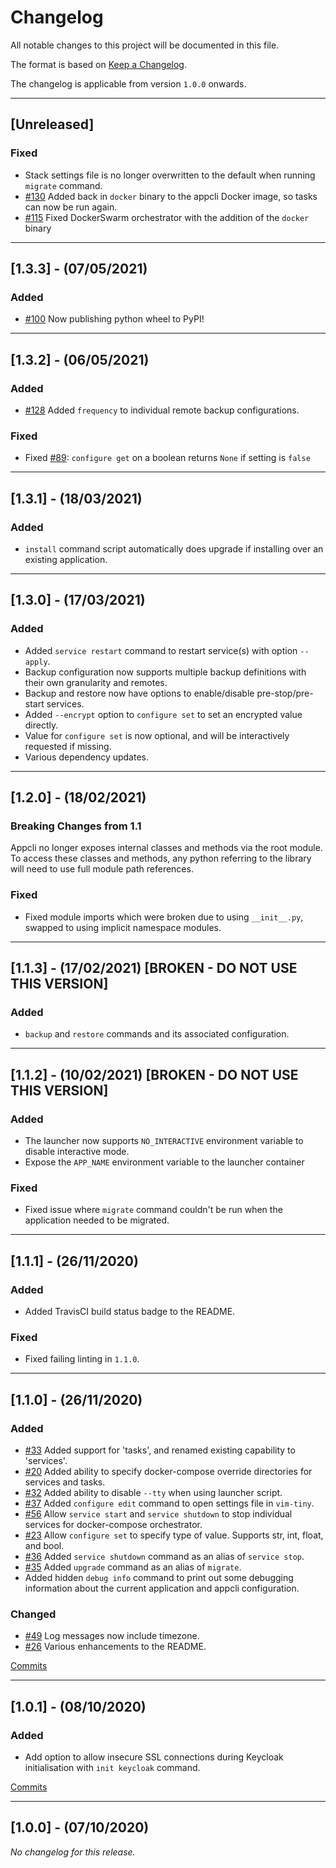 # Changelog

All notable changes to this project will be documented in this file.

The format is based on [Keep a Changelog](https://keepachangelog.com/en/1.0.0/).

The changelog is applicable from version `1.0.0` onwards.

---

## [Unreleased]

### Fixed

- Stack settings file is no longer overwritten to the default when running `migrate` command.
- [#130](https://github.com/brightsparklabs/appcli/issues/130) Added back in `docker` binary to the appcli Docker image, so tasks can now be run again.
- [#115](https://github.com/brightsparklabs/appcli/issues/115) Fixed DockerSwarm orchestrator with the addition of the `docker` binary

---

## [1.3.3] - (07/05/2021)

### Added

- [#100](https://github.com/brightsparklabs/appcli/issues/100) Now publishing python wheel to PyPI!

---

## [1.3.2] - (06/05/2021)

### Added

- [#128](https://github.com/brightsparklabs/appcli/pull/128) Added `frequency` to individual remote backup configurations.

### Fixed

- Fixed [#89](https://github.com/brightsparklabs/appcli/issues/89): `configure get` on a boolean returns `None` if setting is `false`

---

## [1.3.1] - (18/03/2021)

### Added

- `install` command script automatically does upgrade if installing over an existing application.

---

## [1.3.0] - (17/03/2021)

### Added

- Added `service restart` command to restart service(s) with option `--apply`.
- Backup configuration now supports multiple backup definitions with their own granularity and remotes.
- Backup and restore now have options to enable/disable pre-stop/pre-start services.
- Added `--encrypt` option to `configure set` to set an encrypted value directly.
- Value for `configure set` is now optional, and will be interactively requested if missing.
- Various dependency updates.

---

## [1.2.0] - (18/02/2021)

### Breaking Changes from 1.1

Appcli no longer exposes internal classes and methods via the root module. To access these classes and methods,
any python referring to the library will need to use full module path references.

### Fixed

- Fixed module imports which were broken due to using `__init__.py`, swapped to using implicit namespace modules.

---

## [1.1.3] - (17/02/2021) [BROKEN - DO NOT USE THIS VERSION]

### Added

- `backup` and `restore` commands and its associated configuration.

---

## [1.1.2] - (10/02/2021) [BROKEN - DO NOT USE THIS VERSION]

### Added

- The launcher now supports `NO_INTERACTIVE` environment variable to disable interactive mode.
- Expose the `APP_NAME` environment variable to the launcher container

### Fixed

- Fixed issue where `migrate` command couldn't be run when the application needed to be migrated.

---

## [1.1.1] - (26/11/2020)

### Added

- Added TravisCI build status badge to the README.

### Fixed

- Fixed failing linting in `1.1.0`.

---

## [1.1.0] - (26/11/2020)

### Added

- [#33](https://github.com/brightsparklabs/appcli/issues/33) Added support for 'tasks', and renamed existing capability to 'services'.
- [#20](https://github.com/brightsparklabs/appcli/issues/20) Added ability to specify docker-compose override directories for services and tasks.
- [#32](https://github.com/brightsparklabs/appcli/issues/32) Added ability to disable `--tty` when using launcher script.
- [#37](https://github.com/brightsparklabs/appcli/issues/37) Added `configure edit` command to open settings file in `vim-tiny`.
- [#56](https://github.com/brightsparklabs/appcli/issues/56) Allow `service start` and `service shutdown` to stop individual services for docker-compose orchestrator.
- [#23](https://github.com/brightsparklabs/appcli/issues/23) Allow `configure set` to specify type of value. Supports str, int, float, and bool.
- [#36](https://github.com/brightsparklabs/appcli/issues/36) Added `service shutdown` command as an alias of `service stop`.
- [#35](https://github.com/brightsparklabs/appcli/issues/35) Added `upgrade` command as an alias of `migrate`.
- Added hidden `debug info` command to print out some debugging information about the current application and appcli configuration.

### Changed

- [#49](https://github.com/brightsparklabs/appcli/issues/49) Log messages now include timezone.
- [#26](https://github.com/brightsparklabs/appcli/issues/26) Various enhancements to the README.

[Commits](https://github.com/brightsparklabs/appcli/compare/1.0.1...1.1.0)

---

## [1.0.1] - (08/10/2020)

### Added

- Add option to allow insecure SSL connections during Keycloak initialisation with `init keycloak` command.

[Commits](https://github.com/brightsparklabs/appcli/compare/1.0.0...1.0.1)

---

## [1.0.0] - (07/10/2020)

_No changelog for this release._
